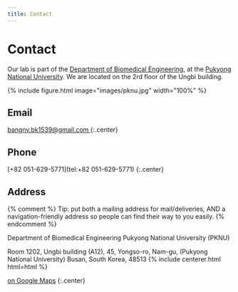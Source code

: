 ```yaml
---
title: Contact
---
```


# <i class="fas fa-envelope"></i>Contact

Our lab is part of the [Department of Biomedical Engineering](https://www.pknu.ac.kr/eng/118), at the [Pukyong National University](https://www.pknu.ac.kr/main).
We are located on the 2rd floor of the Ungbi building.

{% include figure.html image="images/pknu.jpg" width="100%" %}

<!-- section break -->

## <i class="fas fa-envelope"></i>Email

<style type="text/css">
   span.codedirection { unicode-bidi:bidi-override; direction: rtl; }
</style>

<a href="mailto:bangnv.bk5139@gmail.com">
  <span class="codedirection">moc.liamg@9351kb.vngnab</span>
</a>
{:.center}

<!-- section break -->

## <i class="fas fa-phone"></i>Phone

[+82 051-629-5771](tel:+82 051-629-5771)
{:.center}

<!-- section break -->

## <i class="fas fa-address-card"></i>Address

{% comment %}
Tip: put both a mailing address for mail/deliveries, AND a navigation-friendly address so people can find their way to you easily.
{% endcomment %}

Department of Biomedical Engineering
Pukyong National University (PKNU)

Room 1202, Ungbi building (A12),
45, Yongso-ro, Nam-gu, (Pukyong National University)
Busan, South Korea, 48513
{% include centerer.html html=html %}

[<i class="fas fa-external-link-alt"></i> on Google Maps](https://www.google.com/maps?rlz=1C1GCER_en&um=1&ie=UTF-8&fb=1&gl=kr&sa=X&geocode=KR2fN91q7Gg1MbEFhMSgzbwy&daddr=Busan,+Nam-gu,+Yongso-ro,+45)
{:.center}
